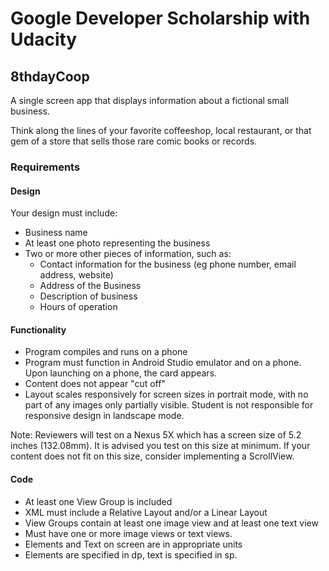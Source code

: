 # Google Developer Scholarship with Udacity

## 8thdayCoop

A single screen app that displays information about a fictional small business. 

Think along the lines of your favorite coffeeshop, local restaurant, or that gem of a store that sells those rare comic books or records. 

### Requirements
#### Design

Your design must include:
* Business name
* At least one photo representing the business
* Two or more other pieces of information, such as:
    * Contact information for the business (eg phone number, email address, website)
    * Address of the Business
    * Description of business
    * Hours of operation

#### Functionality

* Program compiles and runs on a phone
* Program must function in Android Studio emulator and on a phone. Upon launching on a phone, the card appears.
* Content does not appear "cut off"
* Layout scales responsively for screen sizes in portrait mode, with no part of any images only partially visible. Student is not responsible for responsive design in landscape mode.

Note: Reviewers will test on a Nexus 5X which has a screen size of 5.2 inches (132.08mm). It is advised you test on this size at minimum. If your content does not fit on this size, consider implementing a ScrollView.

#### Code

* At least one View Group is included
* XML must include a Relative Layout and/or a Linear Layout
* View Groups contain at least one image view and at least one text view
* Must have one or more image views or text views.
* Elements and Text on screen are in appropriate units
* Elements are specified in dp, text is specified in sp.